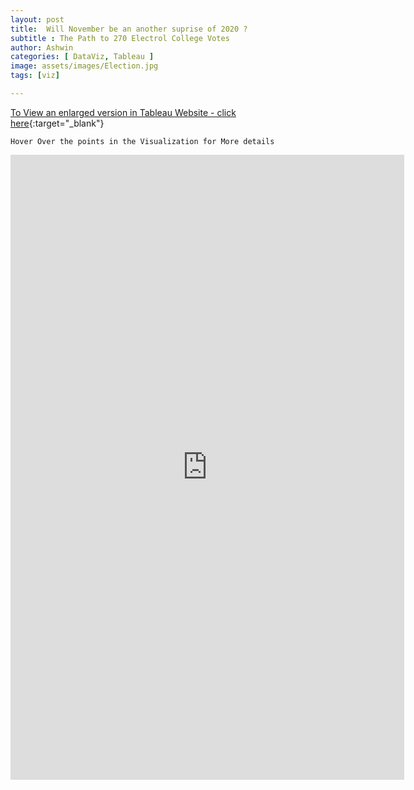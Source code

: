 ```yaml
---
layout: post
title:  Will November be an another suprise of 2020 ?
subtitle : The Path to 270 Electrol College Votes
author: Ashwin
categories: [ DataViz, Tableau ]
image: assets/images/Election.jpg
tags: [viz]

---
```

[To View an enlarged version in Tableau Website - click here](https://public.tableau.com/views/WillNovemberbeananothersupriseof2020/Dashboard1?:language=en-GB&:display_count=y&:origin=viz_share_link){:target="_blank"}

```
Hover Over the points in the Visualization for More details 
```

<iframe seamless frameborder="0" src="https://public.tableau.com/views/WillNovemberbeananothersupriseof2020/Dashboard1?:language=en-GB&:display_count=y&:origin=viz_share_link&:showVizHome=no" width = '125%' height = '1000'></iframe>
